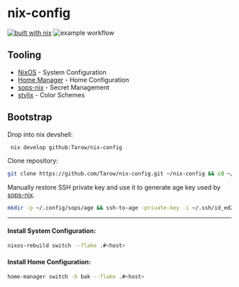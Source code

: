 # nix-config

[![built with nix](https://img.shields.io/static/v1?logo=nixos&logoColor=white&label=&message=Built%20with%20Nix&color=41439a)](https://builtwithnix.org)
![example workflow](https://github.com/tarow/nix-config/actions/workflows/ci.yaml/badge.svg)

## Tooling

- [NixOS](https://nixos.org/) - System Configuration
- [Home Manager](https://github.com/nix-community/home-manager) - Home Configuration
- [sops-nix](https://github.com/Mic92/sops-nix) - Secret Management
- [stylix](https://github.com/danth/stylix) - Color Schemes

## Bootstrap

Drop into nix devshell:

```bash
 nix develop github:Tarow/nix-config
```

Clone repository:

```bash
git clone https://github.com/Tarow/nix-config.git ~/nix-config && cd ~/nix-config
```

Manually restore SSH private key and use it to generate age key used by [sops-nix](https://github.com/Mic92/sops-nix).

```bash
mkdir -p ~/.config/sops/age && ssh-to-age -private-key -i ~/.ssh/id_ed25519 -o ~/.config/sops/age/keys.txt
```

---

#### Install System Configuration:

```bash
nixos-rebuild switch --flake .#<host>
```

#### Install Home Configuration:

```bash
home-manager switch -b bak --flake .#<host>
```

